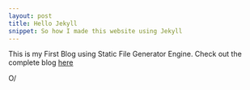 ```yaml
---
layout: post
title: Hello Jekyll 
snippet: So how I made this website using Jekyll
---
```


This is my First Blog using Static File Generator Engine. 
Check out the complete blog [here](/blogs/2020-10-04-Blog)

O/
